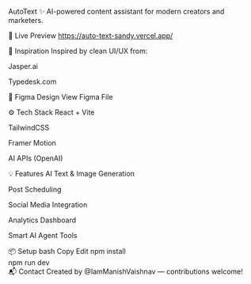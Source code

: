 AutoText ✨
AI-powered content assistant for modern creators and marketers.

🔗 Live Preview
https://auto-text-sandy.vercel.app/

🧠 Inspiration
Inspired by clean UI/UX from:

Jasper.ai

Typedesk.com

🎨 Figma Design
View Figma File

⚙️ Tech Stack
React + Vite

TailwindCSS

Framer Motion

AI APIs (OpenAI)

💡 Features
AI Text & Image Generation

Post Scheduling

Social Media Integration

Analytics Dashboard

Smart AI Agent Tools

📦 Setup
bash
Copy
Edit
npm install  
npm run dev  
📬 Contact
Created by @IamManishVaishnav — contributions welcome!